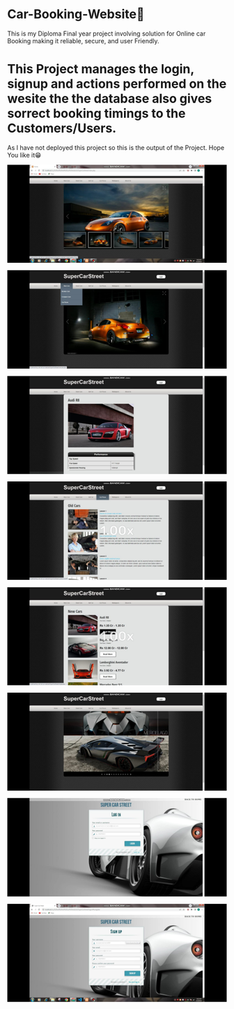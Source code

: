 # Car-Booking-Website🚗
This is my Diploma Final year project involving solution for Online car Booking making it reliable, secure, and user Friendly.
# This Project manages the login, signup and actions performed on the wesite the the database also gives sorrect booking timings to the Customers/Users.
As I have not deployed this project so this is the output of the Project. Hope You like it😁

![car_booking_website](https://github.com/SwapnilDhanve13/Car-Booking-Website/blob/main/Output/home-page1.jpg)

![car_booking_website](https://github.com/SwapnilDhanve13/Car-Booking-Website/blob/main/Output/home-page2.jpg)

![car_booking_website](https://github.com/SwapnilDhanve13/Car-Booking-Website/blob/main/Output/car-detail-page.jpg)

![car_booking_website](https://github.com/SwapnilDhanve13/Car-Booking-Website/blob/main/Output/old-car-page.jpg)

![car_booking_website](https://github.com/SwapnilDhanve13/Car-Booking-Website/blob/main/Output/new-car-page.jpg)

![car_booking_website](https://github.com/SwapnilDhanve13/Car-Booking-Website/blob/main/Output/wallpaper-page.jpg)

![car_booking_website](https://github.com/SwapnilDhanve13/Car-Booking-Website/blob/main/Output/login-page.jpg)

![car_booking_website](https://github.com/SwapnilDhanve13/Car-Booking-Website/blob/main/Output/signup-page.jpg)
